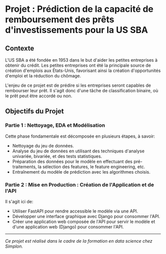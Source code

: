 # Projet : Prédiction de la capacité de remboursement des prêts d'investissements pour la US SBA


## Contexte

L'US SBA a été fondée en 1953 dans le but d'aider les petites entreprises à obtenir du crédit. Les petites entreprises ont été la principale source de création d'emplois aux États-Unis, favorisant ainsi la création d'opportunités d'emploi et la réduction du chômage.

L'enjeu de ce projet est de prédire si les entreprises seront capables de rembourser leur prêt. Il s'agit donc d'une tâche de classification binaire, où le prêt peut être accordé ou non.

## Objectifs du Projet

### Partie 1 : Nettoyage, EDA et Modélisation

Cette phase fondamentale est décomposée en plusieurs étapes, à savoir:

- Nettoyage du jeu de données.
- Analyse du jeu de données en utilisant des techniques d'analyse univariée, bivariée, et des tests statistiques.
- Préparation des données pour le modèle en effectuant des pré-traitements, la sélection des features, le feature engineering, etc.
- Entraînement du modèle de prédiction avec les algorithmes choisis.

### Partie 2 : Mise en Production : Création de l'Application et de l'API

Il s'agit ici de: 

- Utiliser FastAPI pour rendre accessible le modèle via une API.
- Développer une interface graphique avec Django pour consommer l'API.
- Créer une application web composée de l'API pour servir le modèle et d'une application web (Django) pour consommer l'API.

---
*Ce projet est réalisé dans le cadre de la formation en data science chez Simplon.*
